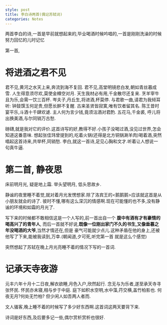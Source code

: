 ```yaml
---
style: post
title: 李白诗两首(偶记苏轼词)
categories: Notes
---
```

两首李白的诗,一首是早前就想起来的,毕业喝酒时候吟唱的,一首是刚刚洗澡的时候努力回忆的儿时记忆

第一首,

  将进酒之君不见
  ===
  君不见,黄河之水天上来,奔流到海不复回.
  君不见,高堂明镜悲白发,朝如青丝暮成雪.
  人生得意须尽欢,莫使金樽空对月.
  天生我材必有用,千金散尽还复来.
  烹羊宰牛且为乐,会需一饮三百杯.
  岑夫子,丹丘生,将进酒,杯莫停.
  与君歌一曲,请君为我倾耳听:
  钟鼓馔玉何足贵,但愿长醉不复醒.
  古来圣贤皆寂寞,唯有饮者留其名.
  陈王昔时宴平乐,斗酒十千肆欢谑.
  主人何为言少钱,竟须沽酒对君酌.
  五花马,千金裘,
  呼儿将出换美酒,与尔同销万古愁.

磅礴,就是我对它的评价.这首诗写的好,教得不好.小孩子没喝过酒,没见过世界,怎会知道这番意味.
想起张佳玮曾提到的,吃着火锅(还得是北方铜锅涮羊肉)喝着酒,突然唱起这首诗来,共举杯,同销愁.
李白,就这一首诗,足见心胸和文才.听着让人想说一句真牛逼.

第二首,
  静夜思
  ===
  床前明月光,
  疑是地上霜.
  举头望明月,
  低头思故乡.

静谧的夜里睡不着觉,就对着月光发愣想家.除了洛宾王的<鹅鹅鹅>应该就这首是从小朋友就会的诗了.
彼时不懂,哪有这么深沉的情感啊.现在可能懂的也不多,没有静谧的环境和如霜的月光了.

写下来的时候都不敢相信这是一个人写的,前一首出自一个 **腹中有酒有才有豪情的喝高兴了的青年人**,
而后一首就不好说,**既像一位刚出家门不久的书生,又像垂暮之年没喝酒的大爷**,当然才情还在,但是
豪气可能就少点儿.这种矛盾在他的身上,还被他写了下来,能被我读到,万幸.(朝闻道,夕可死,听完第一首
就是这么个感觉)

突然想起了苏轼在晚上月光亮睡不着的情况下写的一首词.

  记承天寺夜游
  ===
  元丰六年十月十二日夜,解衣欲睡,月色入户,欣然起行.
  念无与为乐者,遂至承天寺寻张怀民.
  怀民亦未寝,相与步于中庭.
  庭下如积水空明,水中藻,荇交横,盖竹柏影也.
  何夜无月?何处无竹柏?
  但少闲人如吾两人者而.

文人骚客,晚上睡不着的时候写了多少好东西啊.这首词这两天要背下来.

诗词是好东西,及后要多记一些,偶尔赏析赏析也很好.
